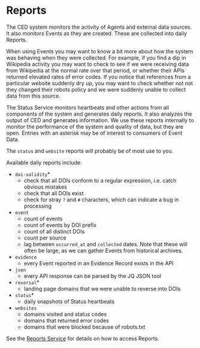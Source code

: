 # Reports

The CED system monitors the activity of Agents and external data sources. It also monitors Events as they are created. These are collected into daily Reports.

When using Events you may want to know a bit more about how the system was behaving when they were collected. For example, if you find a dip in Wikipedia activity you may want to check to see if we were receiving data from Wikipedia at the normal rate over that period, or whether their APIs returned elevated rates of error codes. If you notice that references from a particular website suddenly dry up, you may want to check whether not not they changed their robots policy and we were suddenly unable to collect data from this source.

The Status Service monitors heartbeats and other actions from all components of the system and generates daily reports. It also analyzes the output of CED and generates information. We use these reports internally to monitor the performance of the system and quality of data, but they are open. Entries with an asterisk may be of interest to consumers of Event Data. 

The `status` and `website` reports will probably be of most use to you.

Available daily reports include:

 - `doi-validity`*
    - check that all DOIs conform to a regular expression, i.e. catch obvious mistakes
    - check that all DOIs exist
    - check for stray `?` and `#` characters, which can indicate a bug in processing
 - `event`
    - count of events
    - count of events by DOI prefix
    - count of all distinct DOIs
    - count per source
    - lag between `occurred_at` and `collected` dates. Note that these will often be large, as we can gather Events from historical archives.
 - `evidence`
    - every Event reported in an Evidence Record exists in the API
 - `json`
    - every API response can be parsed by the JQ JSON tool
 - `reversal`*
    - landing page domains that we were unable to reverse into DOIs
 - `status`*
    - daily snapshots of Status heartbeats
 - `websites`
    - domains visited and status codes
    - domains that returned error codes
    - domains that were blocked because of robots.txt

See the [Reports Service](../service/reports-service) for details on how to access Reports.